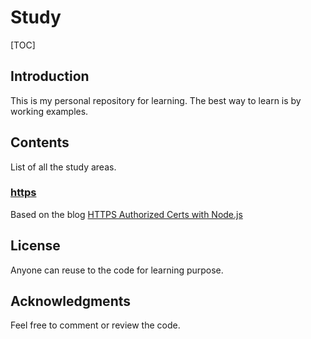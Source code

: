 # Study

[TOC]

## Introduction
This is my personal repository for learning. The best way to learn is by working examples.

## Contents
List of all the study areas.

### [https](https://github.com/manisuec/study/tree/master/https)
Based on the blog [HTTPS Authorized Certs with Node.js](https://engineering.circle.com/https-authorized-certs-with-node-js-315e548354a2)

## License
Anyone can reuse to the code for learning purpose.

## Acknowledgments
Feel free to comment or review the code.
